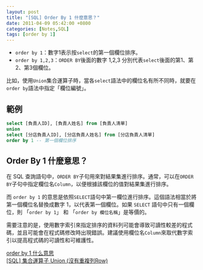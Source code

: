 ```yaml
---
layout: post
title: "[SQL] Order By 1 什麼意思？"
date: 2011-04-09 05:42:00 +0800
categories: [Notes,SQL]
tags: [order by 1]
---
```



- `order by 1`：數字1表示按`select`的第一個欄位排序。 
- `order by 1,2,3`：`ORDER BY`後面的數字 1,2,3 分別代表`select`後面的第1、第2、第3個欄位。

比如，使用`Union`集合運算子時，當各`select`語法中的欄位名有所不同時，就要在`order by`語法中指定「欄位編號」。

## 範例

```sql
select [負責人ID], [負責人姓名] from [負責人清單]
union
select [分店負責人ID], [分店負責人姓名] from [分店負責人清單]
order by 1 -- 第一個欄位排序
```

## Order By 1 什麼意思？

在 SQL 查詢語句中，`ORDER BY`子句用來對結果集進行排序。通常，可以在`ORDER BY`子句中指定欄位名`Column`，以便根據該欄位的值對結果集進行排序。     

而 `order by 1` 的意思是依照`SELECT`語句中第一欄位進行排序。這個語法相當於將第一個欄位名替換成數字 1，以代表第一個欄位。如果 `SELECT` 語句中只有一個欄位，則 「`order by 1`」 和 「`order by 欄位名稱`」是等價的。      

需要注意的是，使用數字索引來指定排序的資料列可能會導致可讀性較差的程式碼，並且可能會在程式碼修改時出現錯誤。建議使用欄位名`Column`來取代數字索引以提高程式碼的可讀性和可維護性。    


[order by 1 什么意思](https://juejin.cn/s/order%20by%201%20什么意思)        
[[SQL] 集合運算子 Union (沒有重複列Row)](https://riivalin.github.io/posts/2011/04/sql-25/)